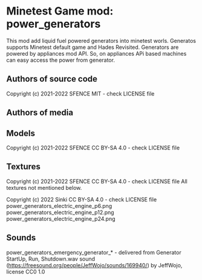 Minetest Game mod: power_generators
==================================

This mod add liquid fuel powered generators into minetest worls.
Generatos supports Minetest default game and Hades Revisited.
Generators are powered by appliances mod API. So, on appliances APi based machines can easy access the power from generator.

Authors of source code
----------------------
Copyright (c) 2021-2022 SFENCE
MIT - check LICENSE file

Authors of media
----------------

Models
------

Copyright (c) 2021-2022 SFENCE
CC BY-SA 4.0 - check LICENSE file

Textures
--------

Copyright (c) 2021-2022 SFENCE
CC BY-SA 4.0 - check LICENSE file
All textures not mentioned below.

Copyright (c) 2022 Sinki
CC BY-SA 4.0 - check LICENSE file
  power_generators_electric_engine_p6.png
  power_generators_electric_engine_p12.png
  power_generators_electric_engine_p24.png

Sounds
------

power_generators_emergency_generator_* - delivered from Generator StartUp, Run, Shutdown.wav sound (https://freesound.org/people/JeffWojo/sounds/169940/) by JeffWojo, license CC0 1.0

